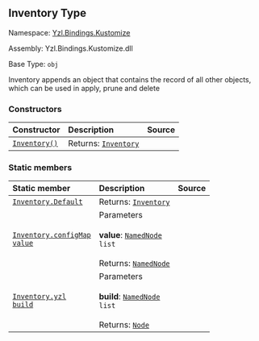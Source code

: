 ## Inventory Type

Namespace: [Yzl.Bindings.Kustomize](http://localhost:8089/reference/yzl-bindings-kustomize)

Assembly: Yzl.Bindings.Kustomize.dll

Base Type: <code>obj</code>

Inventory appends an object that contains the record of all other objects, which can be used in apply, prune and delete

### Constructors

Constructor | Description | Source
:--- | :--- | :---:
[<code><span>Inventory<span>()</span></span></code>](#(+.ctor+)) | Returns: <code><a href="http://localhost:8089/reference/yzl-bindings-kustomize-inventory">Inventory</a></code><br /> | &#32;


### Static members

Static member | Description | Source
:--- | :--- | :---:
[<code><span>Inventory.Default</span></code>](#Default) | Returns: <code><a href="http://localhost:8089/reference/yzl-bindings-kustomize-inventory">Inventory</a></code><br /> | &#32;
[<code><span>Inventory.configMap&#32;<span>value</span></span></code>](#configMap) | Parameters<br /><br />**value**: <code><span><a href="http://localhost:8089/reference/yzl-core-yzl-namednode">NamedNode</a>&#32;list</span></code><br /><br />Returns: <code><a href="http://localhost:8089/reference/yzl-core-yzl-namednode">NamedNode</a></code><br /> | &#32;
[<code><span>Inventory.yzl&#32;<span>build</span></span></code>](#yzl) | Parameters<br /><br />**build**: <code><span><a href="http://localhost:8089/reference/yzl-core-yzl-namednode">NamedNode</a>&#32;list</span></code><br /><br />Returns: <code><a href="http://localhost:8089/reference/yzl-core-yzl-node">Node</a></code><br /> | &#32;



